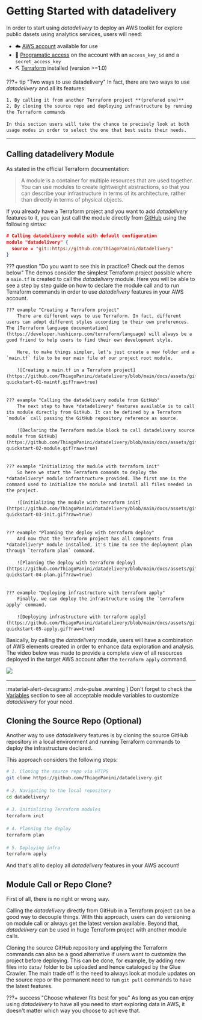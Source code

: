 # Getting Started with datadelivery

In order to start using *datadelivery* to deploy an AWS toolkit for explore public dasets using analytics services, users will need:

- ☁️ [AWS account](https://aws.amazon.com/premiumsupport/knowledge-center/create-and-activate-aws-account/) available for use
- 🔑 [Programatic access](https://docs.aws.amazon.com/general/latest/gr/aws-sec-cred-types.html) on the account with an `access_key_id` and a `secret_access_key`
- ⛏ [Terraform](https://www.terraform.io/) installed (version >=1.0)

???+ tip "Two ways to use datadelivery"
    In fact, there are two ways to use *datadelivery* and all its features:
    
    1. By calling it from another Terraform project **(prefered one)**
    2. By cloning the source repo and deploying infrastructure by running the Terraform commands

    In this section users will take the chance to precisely look at both usage modes in order to select the one that best suits their needs.

___

## Calling datadelivery Module

As stated in the official Terraform documentation:

> A module is a container for multiple resources that are used together. You can use modules to create lightweight abstractions, so that you can describe your infrastructure in terms of its architecture, rather than directly in terms of physical objects.

If you already have a Terraform project and you want to add *datadelivery* features to it, you can just call the module directly from [GitHub](https://github.com/ThiagoPanini/datadelivery) using the following sintax:

```json
# Calling datadelivery module with default configuration
module "datadelivery" {
  source = "git::https://github.com/ThiagoPanini/datadelivery"
}
```

??? question "Do you want to see this in practice? Check out the demos below"
    The demos consider the simplest Terraform project possible where a `main.tf` is created to call the *datadelivery* module. Here you will be able to see a step by step guide on how to declare the module call and to run Terraform commands in order to use *datadelivery* features in your AWS account.

    ??? example "Creating a Terraform project"
        There are different ways to use Terraform. In fact, different users can adopt different styles according to their own preferences. The [Terraform language documentation](https://developer.hashicorp.com/terraform/language) will always be a good friend to help users to find their own development style.

        Here, to make things simpler, let's just create a new folder and a `main.tf` file to be our main file of our project root module.

        ![Creating a main.tf in a Terraform project](https://github.com/ThiagoPanini/datadelivery/blob/main/docs/assets/gifs/datadelivery-quickstart-01-maintf.gif?raw=true)


    ??? example "Calling the datadelivery module from GitHub"
        The next step to have *datadelivery* features available is to call its module directly from GitHub. It can be defined by a Terraform `module` call passing the GitHub repository reference as source.

        ![Declaring the Terraform module block to call datadelivery source module from GitHub](https://github.com/ThiagoPanini/datadelivery/blob/main/docs/assets/gifs/datadelivery-quickstart-02-module.gif?raw=true)


    ??? example "Initializing the module with terraform init"
        So here we start the Terraform comands to deploy the *datadelivery* module infrastructure provided. The first one is the command used to initialize the module and install all files needed in the project.

        ![Initializing the module with terraform init](https://github.com/ThiagoPanini/datadelivery/blob/main/docs/assets/gifs/datadelivery-quickstart-03-init.gif?raw=true)


    ??? example "Planning the deploy with terraform deploy"
        And now that the Terraform project has all components from *datadelivery* module installed, it's time to see the deployment plan through `terraform plan` command.

        ![Planning the deploy with terraform deploy](https://github.com/ThiagoPanini/datadelivery/blob/main/docs/assets/gifs/datadelivery-quickstart-04-plan.gif?raw=true)


    ??? example "Deploying infrastructure with terraform apply"
        Finally, we can deploy the infrastructure using the `terraform apply` command.

        ![Deploying infrastructure with terraform apply](https://github.com/ThiagoPanini/datadelivery/blob/main/docs/assets/gifs/datadelivery-quickstart-05-apply.gif?raw=true)

Basically, by calling the *datadelivery* module, users will have a combination of AWS elements created in order to enhance data exploration and analysis. The video below was made to provide a complete view of all resources deployed in the target AWS account after the `terraform apply` command.

![](https://github.com/ThiagoPanini/datadelivery/blob/main/docs/assets/gifs/datadelivery-usage-demo.gif?raw=true)

___

:material-alert-decagram:{ .mdx-pulse .warning } Don't forget to check the [Variables](../variables/variables.md) section to see all acceptable module variables to customize *datadelivery* for your need.


## Cloning the Source Repo (Optional)

Another way to use *datadelivery* features is by cloning the source GitHub repository in a local environment and running Terraform commands to deploy the infrastructure declared.

This approach considers the following steps:

```bash
# 1. Cloning the source repo via HTTPS
git clone https://github.com/ThiagoPanini/datadelivery.git

# 2. Navigating to the local repository
cd datadelivery/

# 3. Initializing Terraform modules
terraform init

# 4. Planning the deploy
terraform plan

# 5. Deploying infra
terraform apply
```

And that's all to deploy all *datadelivery* features in your AWS account!

## Module Call or Repo Clone?

First of all, there is no right or wrong way.

Calling the *datadelivery* directly from GitHub in a Terraform project can be a good way to decouple things. With this approach, users can do versioning on module call or always get the latest version available. Beyond that, *datadelivery* can be used in huge Terraform project with another module calls.

Cloning the source GitHub repository and applying the Terraform commands can also be a good alternative if users want to customize the project before deploying. This can be done, for example, by adding new files into `data/` folder to be uploaded and hence cataloged by the Glue Crawler. The main trade off is the need to always look at module updates on the source repo or the permanent need to run `git pull` commands to have the latest features.

???+ success "Choose whatever fits best for you"
    As long as you can enjoy using *datadelivery* to have all you need to start exploring data in AWS, it doesn't matter which way you choose to achieve that.